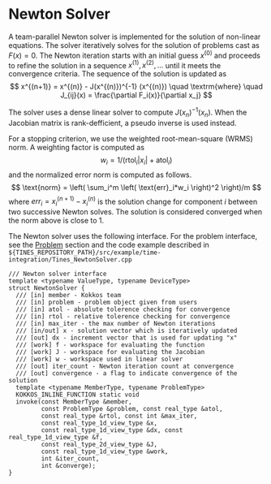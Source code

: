 # Newton Solver

A team-parallel Newton solver is implemented for the solution of non-linear equations. The solver iteratively solves for the solution of problems cast as $F(x) = 0$. The Newton iteration starts with an initial guess $x^{(0)}$ and proceeds to refine the solution in a sequence $x^{(1)}, x^{(2)}, ...$ until it meets the convergence criteria. The sequence of the solution is updated as
$$
x^{(n+1)} = x^{(n)} - J(x^{(n)})^{-1} (x^{(n)}) \quad \textrm{where}  \quad J_{ij}(x) = \frac{\partial F_i(x)}{\partial x_j}
$$

The solver uses a dense linear solver to compute $J(x_{n})^{-1} (x_{n})$. When the Jacobian matrix is rank-defficient, a pseudo inverse is used instead.

For a stopping criterion, we use the weighted root-mean-square (WRMS) norm. A weighting factor is computed as
$$
w_i = 1/\left( \text{rtol}_i | x_i | + \text{atol}_i \right)
$$
and the normalized error norm is computed as follows.
$$
\text{norm} = \left( \sum_i^m \left( \text{err}_i*w_i \right)^2 \right)/m
$$
where $err_i=x_i^{(n+1)}-x_i^{(n)}$ is the solution change for component $i$ between two successive Newton solves. The solution is considered converged when the norm above is close to 1.

The Newton solver uses the following interface. For the problem interface, see the [Problem]() section and the code example described in ``${TINES_REPOSITORY_PATH}/src/example/time-integration/Tines_NewtonSolver.cpp``
```
/// Newton solver interface
template <typename ValueType, typename DeviceType>
struct NewtonSolver {
  /// [in] member - Kokkos team
  /// [in] problem - problem object given from users
  /// [in] atol - absolute tolerence checking for convergence
  /// [in] rtol - relative tolerence checking for convergence
  /// [in] max_iter - the max number of Newton iterations
  /// [in/out] x - solution vector which is iteratively updated
  /// [out] dx - increment vector that is used for updating "x"
  /// [work] f - workspace for evaluating the function
  /// [work] J - workspace for evaluating the Jacobian
  /// [work] w - workspace used in linear solver
  /// [out] iter_count - Newton iteration count at convergence
  /// [out] convergence - a flag to indicate convergence of the solution
  template <typename MemberType, typename ProblemType>
  KOKKOS_INLINE_FUNCTION static void
  invoke(const MemberType &member,
         const ProblemType &problem, const real_type &atol,
         const real_type &rtol, const int &max_iter,
         const real_type_1d_view_type &x,
         const real_type_1d_view_type &dx, const real_type_1d_view_type &f,
         const real_type_2d_view_type &J,
         const real_type_1d_view_type &work,
         int &iter_count,
         int &converge);
}
```
